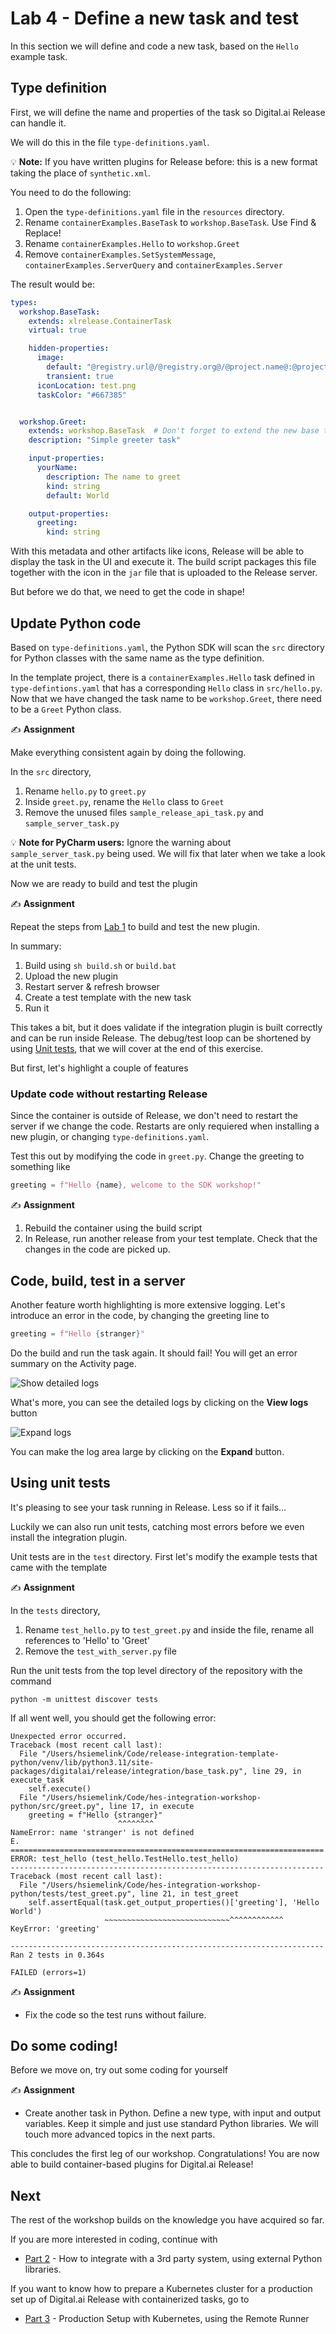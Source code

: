 # Lab 4 - Define a new task and test

In this section we will define and code a new task, based on the `Hello` example task.

## Type definition

First, we will define the name and properties of the task so Digital.ai Release can handle it.

We will do this in the file `type-definitions.yaml`.

💡 **Note:** If you have written plugins for Release before: this is a new format taking the place of `synthetic.xml`. 

You need to do the following:
1. Open the `type-definitions.yaml` file in the `resources` directory.
2. Rename `containerExamples.BaseTask` to `workshop.BaseTask`. Use Find & Replace!
3. Rename `containerExamples.Hello` to `workshop.Greet`
4. Remove `containerExamples.SetSystemMessage`, `containerExamples.ServerQuery` and `containerExamples.Server`

The result would be:

```yaml
types:
  workshop.BaseTask:
    extends: xlrelease.ContainerTask
    virtual: true

    hidden-properties:
      image:
        default: "@registry.url@/@registry.org@/@project.name@:@project.version@"
        transient: true
      iconLocation: test.png
      taskColor: "#667385"


  workshop.Greet:
    extends: workshop.BaseTask  # Don't forget to extend the new base task
    description: "Simple greeter task"

    input-properties:
      yourName:
        description: The name to greet
        kind: string
        default: World

    output-properties:
      greeting:
        kind: string
```

With this metadata and other artifacts like icons, Release will be able to display the task in the UI and execute it. 
The build script packages this file together with the icon in the `jar` file that is uploaded to the Release server.

But before we do that, we need to get the code in shape!

## Update Python code

Based on `type-definitions.yaml`, the Python SDK will scan the `src` directory for Python classes with the same name as the type definition.

In the template project, there is a `containerExamples.Hello` task defined in `type-defintions.yaml` that has a corresponding `Hello` class in `src/hello.py`. Now that we have changed the task name to be `workshop.Greet`, there need to be a `Greet` Python class.

✍️ **Assignment**

Make everything consistent again by doing the following.

In the `src` directory,
1. Rename `hello.py` to `greet.py`
2. Inside `greet.py`, rename the `Hello` class to `Greet`
3. Remove the unused files `sample_release_api_task.py` and `sample_server_task.py`

💡 **Note for PyCharm users:** Ignore the warning about `sample_server_task.py` being used. We will fix that later when we take a look at the unit tests.

Now we are ready to build and test the plugin

✍️ **Assignment**

Repeat the steps from [Lab 1](lab-1-run-hello-world.md#build-integration-plugin-and-publish-the-container-image) to build and test the new plugin.

In summary:
1. Build using `sh build.sh` or `build.bat`
2. Upload the new plugin
3. Restart server & refresh browser
4. Create a test template with the new task
5. Run it

This takes a bit, but it does validate if the integration plugin is built correctly and can be run inside Release. The debug/test loop can be shortened by using [Unit tests](#using-unit-tests), that we will cover at the end of this exercise.

But first, let's highlight a couple of features

### Update code without restarting Release

Since the container is outside of Release, we don't need to restart the server if we change the code. Restarts are only requiered when installing a new plugin, or changing `type-definitions.yaml`.

Test this out by modifying the code in `greet.py`. Change the greeting to something like 

```python
greeting = f"Hello {name}, welcome to the SDK workshop!"
```

✍️ **Assignment**
1. Rebuild the container using the build script
2. In Release, run another release from your test template. Check that the changes in the code are picked up.

## Code, build, test in a server

Another feature worth highlighting is more extensive logging. Let's introduce an error in the code, by changing the greeting line to

```python
greeting = f"Hello {stranger}" 
```

Do the build and run the task again. It should fail!
You will get an error summary on the Activity page. 

![Show detailed logs](img/show-detailed-logs.png)

What's more, you can see the detailed logs by clicking on the **View logs** button

![Expand logs](img/expand-logs.png)

You can make the log area large by clicking on the **Expand** button.

## Using unit tests

It's pleasing to see your task running in Release. Less so if it fails... 

Luckily we can also run unit tests, catching most errors before we even install the integration plugin.

Unit tests are in the `test` directory. First let's modify the example tests that came with the template

✍️ **Assignment**

In the `tests` directory,
1. Rename `test_hello.py` to `test_greet.py` and inside the file, rename all references to 'Hello' to 'Greet'
2. Remove the `test_with_server.py` file

Run the unit tests from the top level directory of the repository with the command

    python -m unittest discover tests

If all went well, you should get the following error:

```
Unexpected error occurred.
Traceback (most recent call last):
  File "/Users/hsiemelink/Code/release-integration-template-python/venv/lib/python3.11/site-packages/digitalai/release/integration/base_task.py", line 29, in execute_task
    self.execute()
  File "/Users/hsiemelink/Code/hes-integration-workshop-python/src/greet.py", line 17, in execute
    greeting = f"Hello {stranger}"
                        ^^^^^^^^
NameError: name 'stranger' is not defined
E.
======================================================================
ERROR: test_hello (test_hello.TestHello.test_hello)
----------------------------------------------------------------------
Traceback (most recent call last):
  File "/Users/hsiemelink/Code/hes-integration-workshop-python/tests/test_greet.py", line 21, in test_greet
    self.assertEqual(task.get_output_properties()['greeting'], 'Hello World')
                     ~~~~~~~~~~~~~~~~~~~~~~~~~~~~^^^^^^^^^^^^
KeyError: 'greeting'

----------------------------------------------------------------------
Ran 2 tests in 0.364s

FAILED (errors=1)
```

✍️ **Assignment** 
* Fix the code so the test runs without failure.  

## Do some coding!

Before we move on, try out some coding for yourself

✍️ **Assignment**
* Create another task in Python. Define a new type, with input and output variables. Keep it simple and just use standard Python libraries. We will touch more advanced topics in the next parts.

This concludes the first leg of our workshop. 
Congratulations! You are now able to build container-based plugins for Digital.ai Release! 

## Next

The rest of the workshop builds on the knowledge you have acquired so far. 

If you are more interested in coding, continue with
* [Part 2](../part-2/lab-5-create-a-third-party-integration.md) - How to integrate with a 3rd party system, using external Python libraries.

If you want to know how to prepare a Kubernetes cluster for a production set up of Digital.ai Release with containerized tasks, go to
* [Part 3](../part-3/lab-6-prepare-for-kubernetes.md) - Production Setup with Kubernetes, using the Remote Runner


